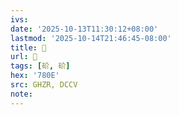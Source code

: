 ```yaml
---
ivs:
date: '2025-10-13T11:30:12+08:00'
lastmod: '2025-10-14T21:46:45-08:00'
title: 󰤶
url: 󰤶
tags: [砎, 砎]
hex: '780E'
src: GHZR, DCCV
note:
---
```

